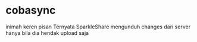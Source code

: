 # cobasync

inimah keren pisan
Ternyata SparkleShare mengunduh changes dari server hanya bila dia hendak upload saja
